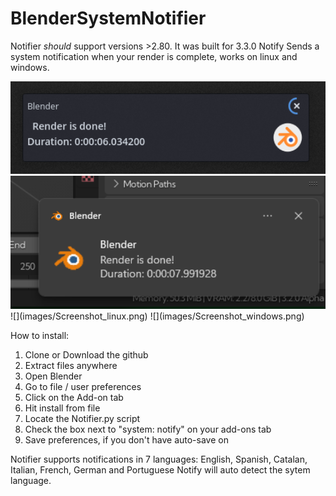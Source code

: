 # BlenderSystemNotifier
Notifier *should* support versions >2.80. It was built for 3.3.0
Notify Sends a system notification when your render is complete, 
works on linux and windows.
<div id="header" align="center">
  <img src="images/Screenshot_linux.png" width="1000"/>
</div>
<div id="header" align="center">
  <img src="images/Screenshot_windows.png" width="1000"/>
</div>
![](images/Screenshot_linux.png) ![](images/Screenshot_windows.png)

How to install:

1.  Clone or Download the github
3.  Extract files anywhere
4.  Open Blender
5.  Go to file / user preferences
6.  Click on the Add-on tab
7.  Hit install from file
8.  Locate the Notifier.py script
7.  Check the box next to "system: notify" on your add-ons tab
8.  Save preferences, if you don't have auto-save on


Notifier supports notifications in 7 languages: English, Spanish, Catalan, Italian, French, German and Portuguese
Notify will auto detect the sytem language.
